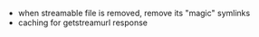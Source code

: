 - when streamable file is removed, remove its "magic" symlinks
- caching for getstreamurl response

